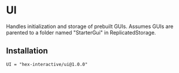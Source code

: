 # UI
Handles initialization and storage of prebuilt GUIs. Assumes GUIs are parented to a folder named "StarterGui" in ReplicatedStorage.

## Installation

```
UI = "hex-interactive/ui@1.0.0"
```
